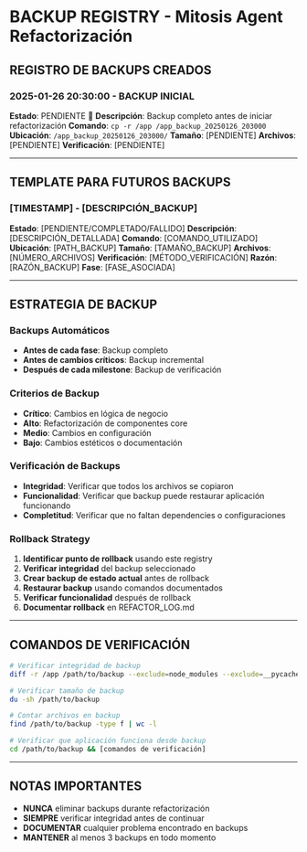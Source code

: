 # BACKUP REGISTRY - Mitosis Agent Refactorización

## REGISTRO DE BACKUPS CREADOS

### 2025-01-26 20:30:00 - BACKUP INICIAL
**Estado**: PENDIENTE 🔄
**Descripción**: Backup completo antes de iniciar refactorización
**Comando**: `cp -r /app /app_backup_20250126_203000`
**Ubicación**: `/app_backup_20250126_203000/`
**Tamaño**: [PENDIENTE]
**Archivos**: [PENDIENTE]
**Verificación**: [PENDIENTE]

---

## TEMPLATE PARA FUTUROS BACKUPS

### [TIMESTAMP] - [DESCRIPCIÓN_BACKUP]
**Estado**: [PENDIENTE/COMPLETADO/FALLIDO]
**Descripción**: [DESCRIPCIÓN_DETALLADA]
**Comando**: [COMANDO_UTILIZADO]
**Ubicación**: [PATH_BACKUP]
**Tamaño**: [TAMAÑO_BACKUP]
**Archivos**: [NÚMERO_ARCHIVOS]
**Verificación**: [MÉTODO_VERIFICACIÓN]
**Razón**: [RAZÓN_BACKUP]
**Fase**: [FASE_ASOCIADA]

---

## ESTRATEGIA DE BACKUP

### Backups Automáticos
- **Antes de cada fase**: Backup completo
- **Antes de cambios críticos**: Backup incremental
- **Después de cada milestone**: Backup de verificación

### Criterios de Backup
- **Crítico**: Cambios en lógica de negocio
- **Alto**: Refactorización de componentes core
- **Medio**: Cambios en configuración
- **Bajo**: Cambios estéticos o documentación

### Verificación de Backups
- **Integridad**: Verificar que todos los archivos se copiaron
- **Funcionalidad**: Verificar que backup puede restaurar aplicación funcionando
- **Completitud**: Verificar que no faltan dependencies o configuraciones

### Rollback Strategy
1. **Identificar punto de rollback** usando este registry
2. **Verificar integridad** del backup seleccionado  
3. **Crear backup de estado actual** antes de rollback
4. **Restaurar backup** usando comandos documentados
5. **Verificar funcionalidad** después de rollback
6. **Documentar rollback** en REFACTOR_LOG.md

---

## COMANDOS DE VERIFICACIÓN

```bash
# Verificar integridad de backup
diff -r /app /path/to/backup --exclude=node_modules --exclude=__pycache__

# Verificar tamaño de backup
du -sh /path/to/backup

# Contar archivos en backup
find /path/to/backup -type f | wc -l

# Verificar que aplicación funciona desde backup
cd /path/to/backup && [comandos de verificación]
```

---

## NOTAS IMPORTANTES
- **NUNCA** eliminar backups durante refactorización
- **SIEMPRE** verificar integridad antes de continuar
- **DOCUMENTAR** cualquier problema encontrado en backups
- **MANTENER** al menos 3 backups en todo momento
